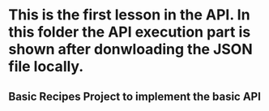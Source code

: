 # This is the first lesson in the API. In this folder the API execution part is shown after donwloading the JSON file locally. 
## Basic Recipes Project to implement the basic API 
